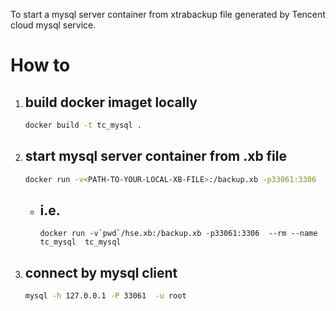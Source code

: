 To start a mysql server container from xtrabackup file generated by Tencent cloud mysql service.

# How to

1. build docker imaget locally 
	- 
	```bash
	docker build -t tc_mysql .
	```

2. start mysql server container from .xb file
	- 
	```bash
	docker run -v<PATH-TO-YOUR-LOCAL-XB-FILE>:/backup.xb -p33061:3306  --rm --name tc_mysql  tc_mysql 
	```
	- i.e.
		- 
		```
		docker run -v`pwd`/hse.xb:/backup.xb -p33061:3306  --rm --name tc_mysql  tc_mysql
		```

3. connect by mysql client 
	- 
	```bash
	mysql -h 127.0.0.1 -P 33061  -u root
	```



